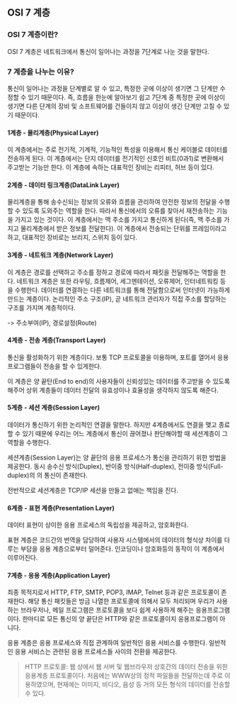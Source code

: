 ## OSI 7 계층

### OSI 7 계층이란?

OSI 7 계층은 네트워크에서 통신이 일어나는 과정을 7단계로 나눈 것을 말한다.

### 7 계층을 나누는 이유?

통신이 일어나는 과정을 단계별로 알 수 있고, 특정한 곳에 이상이 생기면 그 단계만 수정할 수 있기 때문이다. 즉, 흐름을 한눈에 알아보기 쉽고 7단계 중 특정한 곳에 이상이 생기면 다른 단계의 장비 및 소프트웨어를 건들이지 않고 이상이 생긴 단계만 고칠 수 있기 때문이다.

#### 1계층 - 물리계층(Physical Layer)

이 계층에서는 주로 전기적, 기계적, 기능적인 특성을 이용해서 통신 케이블로 데이터를 전송하게 된다. 이 계층에서는 단지 데이터를 전기적인 신호인 비트(0과1)로 변환해서 주고받는 기능만 한다. 이 계층에 속하는 대표적인 장비는 리피터, 허브 등이 있다.

#### 2계층 - 데이터 링크계층(DataLink Layer)

물리계층을 통해 송수신되는 정보의 오류와 흐름을 관리하여 안전한 정보의 전달을 수행할 수 있도록 도와주는 역할을 한다. 따라서 통신에서의 오류를 찾아서 재전송하는 기능을 가지고 있는 것이다. 이 계층에서는 맥 주소를 가지고 통신하게 된다(즉, 맥 주소를 가지고 물리계층에서 받은 정보를 전달한다). 이 계층에서 전송되는 단위를 프레임이라고 하고, 대표적인 장비로는 브리지, 스위치 등이 있다.

#### 3계층 - 네트워크 계층(Network Layer)

이 계층은 경로를 선택하고 주소를 정하고 경로에 따라서 패킷을 전달해주는 역할을 한다. 네트워크 계층은 또한 라우팅, 흐름제어, 세그멘테이션, 오류제어, 인터네트워킹 등을 수행한다. 데이터를 연결하는 다른 네트워크를 통해 전달함으로써 인터넷이 가능하게 만드는 계층이다. 논리적인 주소 구조(IP), 곧 네트워크 관리자가 직접 주소를 할당하는 구조를 가지며 계층적이다.

-> 주소부여(IP), 경로설정(Route)

#### 4계층 - 전송 계층(Transport Layer)

통신을 활성화하기 위한 계층이다. 보통 TCP 프로토콜을 이용하며, 포트를 열어서 응용프로그램들이 전송을 할 수 있게한다.

이 계층은 양 끝탄(End to end)의 사용자들이 신뢰성있는 데이터를 주고받을 수 있도록 해주어 상위 계층들이 데이터 전달의 유효성이나 효율성을 생각하지 않도록 해준다.

#### 5계층 - 세션 계층(Session Layer)

데이터가 통신하기 위한 논리적인 연결을 말한다. 하지만 4계층에서도 연결을 맺고 종료할 수 있기 때문에 우리는 어느 계층에서 통신이 끊어졌나 판단해야할 때 세션계층이 그 역할을 수행한다.

세션계층(Session Layer)는 양 끝단의 응용 프로세스가 통신을 관리하기 위한 방법을 제공한다. 동시 송수신 방식(Duplex), 반이중 방식(Half-duplex), 전이중 방식(Full-duplex)의 의 통신이 존재한다. 

전반적으로 세션계층은 TCP/IP 세션을 만들고 없애는 책임을 진다.

#### 6계층 - 표현 계층(Presentation Layer)

데이터 표현이 상이한 응용 프로세스의 독립성을 제공하고, 암호화한다.

표현 계층은 코드간의 번역을 담당하여 사용자 시스템에서의 데이터의 형식상 차이를 다루는 부담을 응용 계층으로부터 덜어준다. 인코딩이나 암호화등의 동작이 이 계층에서 이루어진다.

#### 7계층 - 응용 계층(Application Layer)

최종 목적지로서 HTTP, FTP, SMTP, POP3, IMAP, Telnet 등과 같은 프로토콜이 존재한다. 해당 통신 패킷들은 방금 나열한 프로토콜에 의해서 모두 처리되며 우리가 사용하는 브라우저나, 메일 프로그램은 프로토콜을 보다 쉽게 사용하게 해주는 응용프로그램이다. 한마디로 모든 통신의 양 끝단은 HTTP와 같은 프로토콜이지 응용프로그램이 아니다.

응용 계층은 응용 프로세스와 직접 관계하여 일반적인 응용 서비스를 수행한다. 일반적인 응용 서비스는 관련된 응용 프로세스들 사이의 전환을 제공한다.

> HTTP 프로토콜: 웹 상에서 웹 서버 및 웹브라우저 상호간의 데이터 전송을 위한 응용계층 프로토콜이다. 처음에는 WWW상의 정적 파일들을 전달하는데 주로 이용하였으며, 현재에는 이미지, 비디오, 음성 등 거의 모든 형식의 데이터를 전송할 수 있다.
